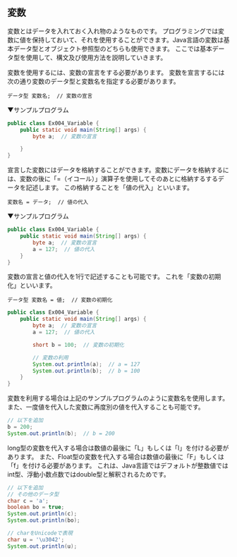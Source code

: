 ## 変数
変数とはデータを入れておく入れ物のようなものです。
プログラミングでは変数に値を保持しておいて、それを使用することができます。Java言語の変数は基本データ型とオブジェクト参照型のどちらも使用できます。
ここでは基本データ型を使用して、構文及び使用方法を説明していきます。

変数を使用するには、変数の宣言をする必要があります。
変数を宣言するには次の通り変数のデータ型と変数名を指定する必要があります。

```syntax
データ型 変数名;  // 変数の宣言
```

▼サンプルプログラム

```java
public class Ex004_Variable {
	public static void main(String[] args) {
		byte a;  // 変数の宣言

	}
}
```

宣言した変数にはデータを格納することができます。変数にデータを格納するには、変数の後に「=（イコール）」演算子を使用してそのあとに格納するするデータを記述します。
この格納することを「値の代入」といいます。

```syntax
変数名 = データ;  // 値の代入
```

▼サンプルプログラム

```java
public class Ex004_Variable {
	public static void main(String[] args) {
		byte a;  // 変数の宣言
		a = 127;  // 値の代入
	}
}
```

変数の宣言と値の代入を1行で記述することも可能です。
これを「変数の初期化」といいます。

```syntax
データ型 変数名 = 値;  // 変数の初期化
```

```java
public class Ex004_Variable {
	public static void main(String[] args) {
		byte a;  // 変数の宣言
		a = 127;  // 値の代入

		short b = 100;  // 変数の初期化

		// 変数の利用
		System.out.println(a);  // a = 127
		System.out.println(b);  // b = 100
	}
}
```

変数を利用する場合は上記のサンプルプログラムのように変数名を使用します。
また、一度値を代入した変数に再度別の値を代入することも可能です。

```java
// 以下を追加
b = 200;
System.out.println(b);  // b = 200
```

long型の変数を代入する場合は数値の最後に「L」もしくは「l」を付ける必要があります。
また、Float型の変数を代入する場合は数値の最後に「F」もしくは「f」を付ける必要があります。
これは、Java言語ではデフォルトが整数値ではint型、浮動小数点数ではdouble型と解釈されるためです。

```java
// 以下を追加
// その他のデータ型
char c = 'a';
boolean bo = true;
System.out.println(c);
System.out.println(bo);

// charをUnicodeで表現
char u = '\u3042';
System.out.println(u);
```


